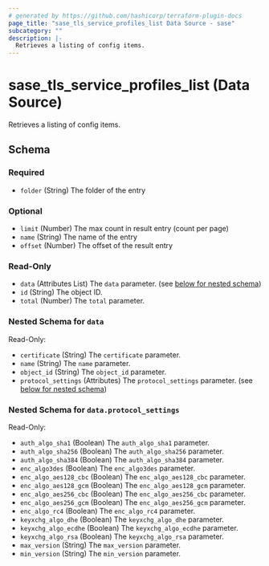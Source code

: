 ```yaml
---
# generated by https://github.com/hashicorp/terraform-plugin-docs
page_title: "sase_tls_service_profiles_list Data Source - sase"
subcategory: ""
description: |-
  Retrieves a listing of config items.
---
```


# sase_tls_service_profiles_list (Data Source)

Retrieves a listing of config items.



<!-- schema generated by tfplugindocs -->
## Schema

### Required

- `folder` (String) The folder of the entry

### Optional

- `limit` (Number) The max count in result entry (count per page)
- `name` (String) The name of the entry
- `offset` (Number) The offset of the result entry

### Read-Only

- `data` (Attributes List) The `data` parameter. (see [below for nested schema](#nestedatt--data))
- `id` (String) The object ID.
- `total` (Number) The `total` parameter.

<a id="nestedatt--data"></a>
### Nested Schema for `data`

Read-Only:

- `certificate` (String) The `certificate` parameter.
- `name` (String) The `name` parameter.
- `object_id` (String) The `object_id` parameter.
- `protocol_settings` (Attributes) The `protocol_settings` parameter. (see [below for nested schema](#nestedatt--data--protocol_settings))

<a id="nestedatt--data--protocol_settings"></a>
### Nested Schema for `data.protocol_settings`

Read-Only:

- `auth_algo_sha1` (Boolean) The `auth_algo_sha1` parameter.
- `auth_algo_sha256` (Boolean) The `auth_algo_sha256` parameter.
- `auth_algo_sha384` (Boolean) The `auth_algo_sha384` parameter.
- `enc_algo3des` (Boolean) The `enc_algo3des` parameter.
- `enc_algo_aes128_cbc` (Boolean) The `enc_algo_aes128_cbc` parameter.
- `enc_algo_aes128_gcm` (Boolean) The `enc_algo_aes128_gcm` parameter.
- `enc_algo_aes256_cbc` (Boolean) The `enc_algo_aes256_cbc` parameter.
- `enc_algo_aes256_gcm` (Boolean) The `enc_algo_aes256_gcm` parameter.
- `enc_algo_rc4` (Boolean) The `enc_algo_rc4` parameter.
- `keyxchg_algo_dhe` (Boolean) The `keyxchg_algo_dhe` parameter.
- `keyxchg_algo_ecdhe` (Boolean) The `keyxchg_algo_ecdhe` parameter.
- `keyxchg_algo_rsa` (Boolean) The `keyxchg_algo_rsa` parameter.
- `max_version` (String) The `max_version` parameter.
- `min_version` (String) The `min_version` parameter.


